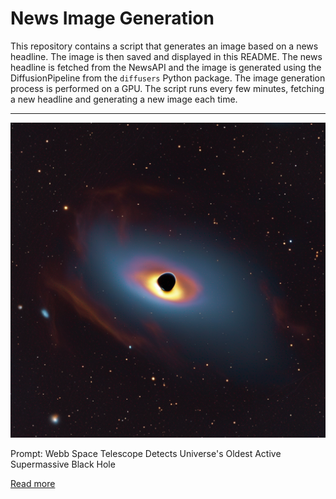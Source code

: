 # News Image Generation
This repository contains a script that generates an image based on a news headline. The image is then saved and displayed in this README.
The news headline is fetched from the NewsAPI and the image is generated using the DiffusionPipeline from the `diffusers` Python package. The image generation process is performed on a GPU.
The script runs every few minutes, fetching a new headline and generating a new image each time.

---

![Generated Image](image.png)

Prompt: Webb Space Telescope Detects Universe's Oldest Active Supermassive Black Hole

[Read more](https://scitechdaily.com/webb-space-telescope-detects-universes-oldest-active-supermassive-black-hole/)